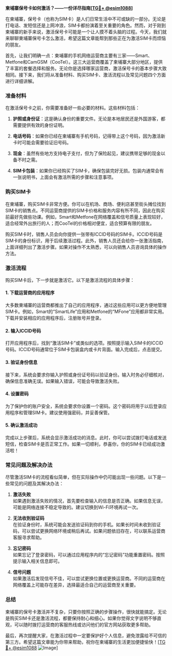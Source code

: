 **柬埔寨保号卡如何激活？——一份详尽指南[[TG💪+ @esim1088](https://t.me/s/esim1088)]**

在柬埔寨，保号卡（也称为SIM卡）是人们日常生活中不可或缺的一部分。无论是打电话、发短信还是上网冲浪，SIM卡都扮演着至关重要的角色。然而，对于刚到柬埔寨的新手来说，激活保号卡可能是一个让人摸不着头脑的过程。今天，我们就来聊聊柬埔寨保号卡怎么激活，希望这篇文章能帮到那些正在为激活SIM卡而烦恼的朋友。

首先，让我们明确一点：柬埔寨的手机网络运营商主要有三家——Smart、Metfone和CamGSM（CooTel）。这三大运营商覆盖了柬埔寨大部分地区，提供了丰富的套餐选择和服务。无论你是选择哪家运营商，激活保号卡的基本步骤大致相同。接下来，我们将从准备材料、购买SIM卡、激活流程以及常见问题四个方面进行详细讲解。

### 准备材料

在激活保号卡之前，你需要准备好一些必要的材料。这些材料包括：

1. **护照或身份证**：这是确认身份的重要文件。无论是本地居民还是外国游客，都需要提供有效的身份证明。
   
2. **电话号码**：如果你已经在柬埔寨有手机号码，记得带上这个号码，因为激活新卡时可能会需要验证旧号码。

3. **现金**：虽然有些地方支持电子支付，但为了保险起见，建议携带足够的现金以备不时之需。

4. **SIM卡包装**：如果你已经购买了SIM卡，确保包装完好无损。包装内通常会有一张说明书，上面会有激活所需的步骤和注意事项。

### 购买SIM卡

在柬埔寨，购买SIM卡非常方便。你可以在机场、商场、便利店甚至街头摊位找到SIM卡的销售点。不同运营商提供的SIM卡价格和服务内容有所不同，因此在购买前最好先做些功课。例如，Smart和Metfone在网络覆盖和信号质量上表现较好，适合经常外出旅行的人；而CooTel的价格相对便宜，适合预算有限的朋友。

购买SIM卡时，销售人员会向你提供一张带有ICCID号码的SIM卡。ICCID号码是SIM卡的身份标识，用于后续激活过程。此外，销售人员还会给你一张激活指南，上面详细列出了激活步骤。如果对操作不太熟悉，可以向销售人员咨询具体的操作方法。

### 激活流程

购买SIM卡后，下一步就是激活它。以下是激活流程的具体步骤：

#### 1. 下载运营商的应用程序

大多数柬埔寨的运营商都推出了自己的应用程序，通过这些应用可以更方便地管理SIM卡。例如，Smart的“SmartLife”应用和Metfone的“MFone”应用都非常实用。下载并安装相应的应用程序后，注册账号并登录。

#### 2. 输入ICCID号码

打开应用程序后，找到“激活SIM卡”或类似的选项。按照提示输入SIM卡的ICCID号码。ICCID号码通常位于SIM卡包装盒内或卡片背面。输入完成后，点击提交。

#### 3. 验证身份信息

接下来，系统会要求你输入护照或身份证号码以验证身份。输入时务必仔细核对，确保信息准确无误。如果输入错误，可能会导致激活失败。

#### 4. 设置密码

为了保护你的账户安全，系统会要求你设置一个密码。这个密码将用于以后登录应用程序和管理SIM卡。建议使用强密码，并妥善保管。

#### 5. 确认激活成功

完成以上步骤后，系统会显示激活成功的消息。此时，你可以尝试拨打电话或发送短信，检查SIM卡是否正常工作。如果一切顺利，恭喜你，你的SIM卡已经成功激活啦！

### 常见问题及解决办法

尽管激活SIM卡的流程看似简单，但在实际操作中仍可能出现一些问题。以下是一些常见的问题及其解决办法：

1. **激活失败**  
   如果遇到激活失败的情况，首先要检查输入的信息是否正确。如果信息无误，可能是网络连接不稳定导致的。建议切换到Wi-Fi环境再试一次。

2. **无法收到验证码**  
   在验证身份时，系统可能会发送验证码到你的手机。如果长时间未收到验证码，可以尝试更换网络环境或稍后再试。如果问题依旧存在，可以联系运营商客服寻求帮助。

3. **忘记密码**  
   如果忘记了登录密码，可以通过应用程序内的“忘记密码”功能重置密码。按照提示输入相关信息即可。

4. **信号问题**  
   如果激活后发现信号不佳，可以尝试更换位置或更换运营商。不同的运营商在网络覆盖上可能存在差异，选择最适合自己的运营商至关重要。

### 总结

柬埔寨的保号卡激活并不复杂，只要你按照正确的步骤操作，很快就能搞定。无论是购买SIM卡还是激活流程，都要保持耐心和细心。如果你觉得文字说明不够直观，可以随时拨打运营商的客服热线或访问他们的官方网站获取更多帮助。

最后，再次提醒大家，在激活过程中一定要保护好个人信息，避免泄露给不可信的第三方。希望这篇文章能为你带来帮助，祝你在柬埔寨的生活更加便捷愉快！[[TG💪+ @esim1088](https://t.me/s/esim1088) ![Image](https://i.postimg.cc/4NQfJmqS/Snipaste-2025-05-13-00-14-12.png)]